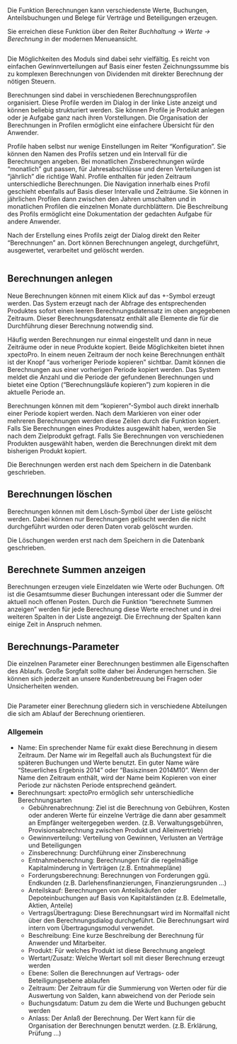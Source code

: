 <html>
<head>
<meta charset="utf-8">
<meta name="viewport" content="width=device-width, initial-scale=1.0">
<title>120_Berechnungen.md</title>
<link rel="stylesheet" href="https://stackedit.io/res-min/themes/base.css" />
<script type="text/javascript" src="https://cdnjs.cloudflare.com/ajax/libs/mathjax/2.7.1/MathJax.js?config=TeX-AMS_HTML"></script>
</head>
<body><div class="container"><p>Die Funktion Berechnungen kann verschiedenste Werte, Buchungen, Anteilsbuchungen und Belege für Verträge und Beteiligungen erzeugen.</p>

Sie erreichen diese Funktion über den Reiter <i>Buchhaltung -> Werte -> Berechnung</i> in der modernen Menueansicht.

<p><img src="http://xpecto.github.io/docs/xpecto/Funktionen/Berechnungen/Berechnung_Menue.png" alt="" title=""></p>


<p>Die Möglichkeiten des Moduls sind dabei sehr vielfältig. Es reicht von einfachen Gewinnverteilungen auf Basis einer festen Zeichnungssumme bis zu komplexen Berechnungen von Dividenden mit direkter Berechnung der nötigen Steuern.</p>

<p>Berechnungen sind dabei in verschiedenen Berechnungsprofilen organisiert. Diese Profile werden im Dialog in der linke Liste anzeigt und können beliebig strukturiert werden. Sie können Profile je Produkt anlegen oder je Aufgabe ganz nach ihren Vorstellungen. Die Organisation der Berechnungen in Profilen ermöglicht eine einfachere Übersicht für den Anwender.</p>

<p>Profile haben selbst nur wenige Einstellungen im Reiter “Konfiguration”. Sie können den Namen des Profils setzen und ein Intervall für die Berechnungen angeben. Bei monatlichen Zinsberechnungen würde “monatlich” gut passen, für Jahresabschlüsse und deren Verteilungen ist “jährlich” die richtige Wahl. Profile enthalten für jeden Zeitraum unterschiedliche Berechnungen. Die Navigation innerhalb eines Profil geschieht ebenfalls auf Basis dieser Intervalle und Zeiträume. Sie können in jährlichen Profilen dann zwischen den Jahren umschalten und in monatlichen Profilen die einzelnen Monate durchblättern. Die Beschreibung des Profils ermöglicht eine Dokumentation der gedachten Aufgabe für andere Anwender.</p>

<p>Nach der Erstellung eines Profils zeigt der Dialog direkt den Reiter “Berechnungen” an. Dort können Berechnungen angelegt, durchgeführt, ausgewertet, verarbeitet und gelöscht werden. </p>

<p><img src="http://xpecto.github.io/docs/xpecto/Funktionen/Berechnungen/Berechnung_Main.png" alt="" title=""></p>

<h2 id="berechnungen-anlegen">Berechnungen anlegen</h2>

<p>Neue Berechnungen können mit einem Klick auf das +-Symbol erzeugt werden. Das System erzeugt nach der Abfrage des entsprechenden Produktes sofort einen leeren Berechnungsdatensatz im oben angegebenen Zeitraum. Dieser Berechnungsdatensatz enthält alle Elemente die für die Durchführung dieser Berechnung notwendig sind.</p>

<p>Häufig werden Berechnungen nur einmal eingestellt und dann in neue Zeiträume oder in neue Produkte kopiert. Beide Möglichkeiten bietet ihnen xpectoPro. In einem neuen Zeitraum der noch keine Berechnungen enthält ist der Knopf “aus vorheriger Periode kopieren” sichtbar. Damit können die Berechnungen aus einer vorherigen Periode kopiert werden. Das System meldet die Anzahl und die Periode der gefundenen Berechnungen und bietet eine Option (“Berechnungsläufe kopieren”) zum kopieren in die aktuelle Periode an.</p>

<p>Berechnungen können mit dem “kopieren”-Symbol auch direkt innerhalb einer Periode kopiert werden. Nach dem Markieren von einer oder mehreren Berechnungen werden diese Zeilen durch die Funktion kopiert. Falls Sie Berechnungen eines Produktes ausgewählt haben, werden Sie nach dem Zielprodukt gefragt. Falls Sie Berechnungen von verschiedenen Produkten ausgewählt haben, werden die Berechnungen direkt mit dem bisherigen Produkt kopiert.</p>

<p>Die Berechnungen werden erst nach dem Speichern in die Datenbank geschrieben.</p>

<h2 id="berechnungen-löschen">Berechnungen löschen</h2>

<p>Berechnungen können mit dem Lösch-Symbol über der Liste gelöscht werden. Dabei können nur Berechnungen gelöscht werden die nicht durchgeführt wurden oder deren Daten vorab gelöscht wurden.</p>

<p>Die Löschungen werden erst nach dem Speichern in die Datenbank geschrieben.</p>

<h2 id="berechnete-summen-anzeigen">Berechnete Summen anzeigen</h2>

<p>Berechnungen erzeugen viele Einzeldaten wie Werte oder Buchungen. Oft ist die Gesamtsumme dieser Buchungen interessant oder die Summer der aktuell noch offenen Posten. Durch die Funktion “berechnete Summen anzeigen” werden für jede Berechnung diese Werte errechnet und in drei weiteren Spalten in der Liste angezeigt. Die Errechnung der Spalten kann einige Zeit in Anspruch nehmen.</p>

<h2 id="berechnungs-parameter">Berechnungs-Parameter</h2>

<p>Die einzelnen Parameter einer Berechnungen bestimmen alle Eigenschaften des Ablaufs. Große Sorgfalt sollte daher bei Änderungen herrschen. Sie können sich jederzeit an unsere Kundenbetreuung bei Fragen oder Unsicherheiten wenden.</p>

<p><img src="https://xpecto.github.io/docs/xpecto/Funktionen/Berechnungen/Berechnung_Parameter.png" alt="" title=""></p>

<p>Die Parameter einer Berechnung gliedern sich in verschiedene Abteilungen die sich am Ablauf der Berechnung orientieren.</p>

<h3 id="allgemein">Allgemein</h3>

<ul>
<li>Name: Ein sprechender Name für exakt diese Berechnung in diesem Zeitraum. Der Name wir im Regelfall auch als Buchungstext für die späteren Buchungen und Werte benutzt. Ein guter Name wäre “Steuerliches Ergebnis 2014” oder “Basiszinsen 2014M10”. Wenn der Name den Zeitraum enthält, wird der Name beim Kopieren von einer Periode zur nächsten Periode entsprechend geändert.</li>
<li>Berechnungsart: xpectoPro ermöglich sehr unterschiedliche Berechnungsarten <br>
<ul><li>Gebührenabrechnung: Ziel ist die Berechnung von Gebühren, Kosten oder anderen Werte für einzelne Verträge die dann aber gesammelt an Empfänger weitergegeben werden. (z.B. Verwaltungsgebühren, Provisionsabrechnung zwischen Produkt und Alleinvertrieb)</li>
<li>Gewinnverteilung: Verteilung von Gewinnen, Verlusten an Verträge und Beteiligungen</li>
<li>Zinsberechnung: Durchführung einer Zinsberechnung </li>
<li>Entnahmeberechnung: Berechnungen für die regelmäßige Kapitalminderung in Verträgen (z.B. Entnahmepläne)</li>
<li>Forderungsberechnung: Berechnungen von Forderungen ggü. Endkunden (z.B. Darlehensfinanzierungen, Finanzierungsrunden …)</li>
<li>Anteilskauf: Berechnungen von Anteilskäufen oder Depoteinbuchungen auf Basis von Kapitalständen (z.B. Edelmetalle, Aktien, Anteile)</li>
<li>VertragsÜbertragung: Diese Berechnungsart wird im Normalfall nicht über den Berechnungsdialog durchgeführt. Die Berechnungsart wird intern vom Übertragungsmodul verwendet.</li>
<li>Beschreibung: Eine kurze Beschreibung der Berechnung für Anwender und Mitarbeiter.</li>
<li>Produkt: Für welches Produkt ist diese Berechnung angelegt</li>
<li>Wertart/Zusatz: Welche Wertart soll mit dieser Berechnung erzeugt werden</li>
<li>Ebene: Sollen die Berechnungen auf Vertrags- oder Beteiligungsebene ablaufen</li>
<li>Zeitraum: Der Zeitraum für die Summierung von Werten oder für die Auswertung von Salden, kann abweichend von der Periode sein</li>
<li>Buchungsdatum: Datum zu dem die Werte und Buchungen gebucht werden</li>
<li>Anlass: Der Anlaß der Berechnung. Der Wert kann für die Organisation der Berechnungen benutzt werden. (z.B. Erklärung, Prüfung …)</li></ul></li>
</ul>
